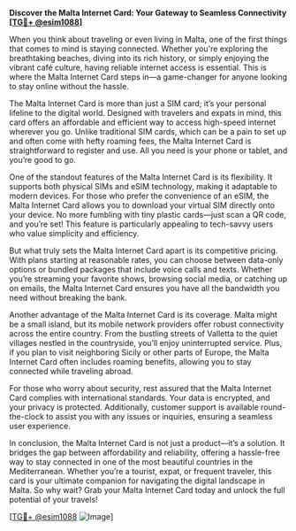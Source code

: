 **Discover the Malta Internet Card: Your Gateway to Seamless Connectivity [[TG💪+ @esim1088](https://t.me/s/esim1088)]**

When you think about traveling or even living in Malta, one of the first things that comes to mind is staying connected. Whether you're exploring the breathtaking beaches, diving into its rich history, or simply enjoying the vibrant café culture, having reliable internet access is essential. This is where the Malta Internet Card steps in—a game-changer for anyone looking to stay online without the hassle.

The Malta Internet Card is more than just a SIM card; it’s your personal lifeline to the digital world. Designed with travelers and expats in mind, this card offers an affordable and efficient way to access high-speed internet wherever you go. Unlike traditional SIM cards, which can be a pain to set up and often come with hefty roaming fees, the Malta Internet Card is straightforward to register and use. All you need is your phone or tablet, and you’re good to go.

One of the standout features of the Malta Internet Card is its flexibility. It supports both physical SIMs and eSIM technology, making it adaptable to modern devices. For those who prefer the convenience of an eSIM, the Malta Internet Card allows you to download your virtual SIM directly onto your device. No more fumbling with tiny plastic cards—just scan a QR code, and you’re set! This feature is particularly appealing to tech-savvy users who value simplicity and efficiency.

But what truly sets the Malta Internet Card apart is its competitive pricing. With plans starting at reasonable rates, you can choose between data-only options or bundled packages that include voice calls and texts. Whether you’re streaming your favorite shows, browsing social media, or catching up on emails, the Malta Internet Card ensures you have all the bandwidth you need without breaking the bank.

Another advantage of the Malta Internet Card is its coverage. Malta might be a small island, but its mobile network providers offer robust connectivity across the entire country. From the bustling streets of Valletta to the quiet villages nestled in the countryside, you’ll enjoy uninterrupted service. Plus, if you plan to visit neighboring Sicily or other parts of Europe, the Malta Internet Card often includes roaming benefits, allowing you to stay connected while traveling abroad.

For those who worry about security, rest assured that the Malta Internet Card complies with international standards. Your data is encrypted, and your privacy is protected. Additionally, customer support is available round-the-clock to assist you with any issues or inquiries, ensuring a seamless user experience.

In conclusion, the Malta Internet Card is not just a product—it’s a solution. It bridges the gap between affordability and reliability, offering a hassle-free way to stay connected in one of the most beautiful countries in the Mediterranean. Whether you’re a tourist, expat, or frequent traveler, this card is your ultimate companion for navigating the digital landscape in Malta. So why wait? Grab your Malta Internet Card today and unlock the full potential of your travels!

[[TG💪+ @esim1088](https://t.me/s/esim1088) ![Image](https://i.postimg.cc/Y0z9fWf4/image.png)]